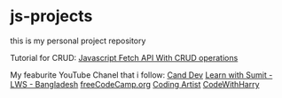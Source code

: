 # js-projects
 this is my personal project repository


Tutorial for CRUD: [Javascript Fetch API With CRUD operations](https://www.youtube.com/watch?v=ccX3ApO4qz8)


My feaburite YouTube Chanel that i follow: 
[Cand Dev](https://www.youtube.com/@CandDev)
[Learn with Sumit - LWS - Bangladesh](https://www.youtube.com/@LearnwithSumit)
[freeCodeCamp.org](https://www.youtube.com/@freecodecamp)
[Coding Artist](https://www.youtube.com/@CodingArtist)
[CodeWithHarry](https://www.youtube.com/@CodeWithHarry)